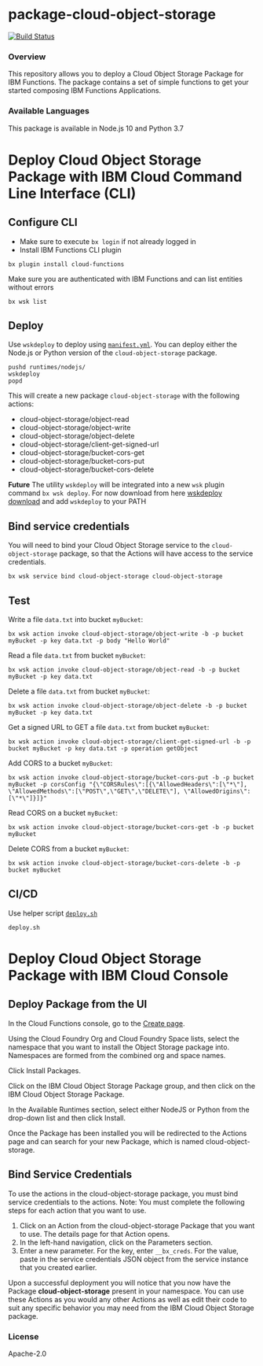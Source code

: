 # package-cloud-object-storage
[![Build Status](https://travis-ci.org/ibm-functions/package-cloud-object-storage.svg?branch=master)](https://travis-ci.org/ibm-functions/package-cloud-object-storage)

### Overview
This repository allows you to deploy a Cloud Object Storage Package for IBM Functions.
The package contains a set of simple functions to get your started composing IBM Functions Applications.

### Available Languages
This package is available in Node.js 10 and Python 3.7

# Deploy Cloud Object Storage Package with IBM Cloud Command Line Interface (CLI)

## Configure CLI
- Make sure to execute `bx login` if not already logged in
- Install IBM Functions CLI plugin
```
bx plugin install cloud-functions
```
Make sure you are authenticated with IBM Functions and can list entities without errors
```
bx wsk list
```
## Deploy

Use `wskdeploy` to deploy using [`manifest.yml`](./manifest.yml).  You can deploy either the
Node.js or Python version of the `cloud-object-storage` package.
```
pushd runtimes/nodejs/
wskdeploy
popd
```

This will create a new package `cloud-object-storage` with the following actions:
- cloud-object-storage/object-read
- cloud-object-storage/object-write
- cloud-object-storage/object-delete
- cloud-object-storage/client-get-signed-url
- cloud-object-storage/bucket-cors-get
- cloud-object-storage/bucket-cors-put
- cloud-object-storage/bucket-cors-delete


**Future**
 The utility `wskdeploy` will be integrated into a new `wsk` plugin command `bx wsk deploy`.
For now download from here [wskdeploy download](https://github.com/apache/incubator-openwhisk-wskdeploy/releases) and add `wskdeploy` to your PATH

## Bind service credentials
You will need to bind your Cloud Object Storage service to the `cloud-object-storage` package, so that the Actions will have access to the service credentials.
```
bx wsk service bind cloud-object-storage cloud-object-storage
```


## Test
Write a file `data.txt` into bucket `myBucket`:
```
bx wsk action invoke cloud-object-storage/object-write -b -p bucket myBucket -p key data.txt -p body "Hello World"
```
Read a file `data.txt` from bucket `myBucket`:
```
bx wsk action invoke cloud-object-storage/object-read -b -p bucket myBucket -p key data.txt
```
Delete a file `data.txt` from bucket `myBucket`:
```
bx wsk action invoke cloud-object-storage/object-delete -b -p bucket myBucket -p key data.txt
```
Get a signed URL to GET a file `data.txt` from bucket `myBucket`:
```
bx wsk action invoke cloud-object-storage/client-get-signed-url -b -p bucket myBucket -p key data.txt -p operation getObject
```
Add CORS to a bucket `myBucket`:
```
bx wsk action invoke cloud-object-storage/bucket-cors-put -b -p bucket myBucket -p corsConfig "{\"CORSRules\":[{\"AllowedHeaders\":[\"*\"], \"AllowedMethods\":[\"POST\",\"GET\",\"DELETE\"], \"AllowedOrigins\":[\"*\"]}]}"
```
Read CORS on a bucket `myBucket`:
```
bx wsk action invoke cloud-object-storage/bucket-cors-get -b -p bucket myBucket
```
Delete CORS from a bucket `myBucket`:
```
bx wsk action invoke cloud-object-storage/bucket-cors-delete -b -p bucket myBucket
```

## CI/CD
Use helper script [`deploy.sh`](./deploy.sh)
```
deploy.sh
```

# Deploy Cloud Object Storage Package with IBM Cloud Console

## Deploy Package from the UI
In the Cloud Functions console, go to the [Create page](https://console.bluemix.net/openwhisk/create).

Using the Cloud Foundry Org and Cloud Foundry Space lists, select the namespace that you want to install the Object Storage package into. Namespaces are formed from the combined org and space names.

Click Install Packages.

Click on the IBM Cloud Object Storage Package group, and then click on the IBM Cloud Object Storage Package.

In the Available Runtimes section, select either NodeJS or Python from the drop-down list and then click Install.

Once the Package has been installed you will be redirected to the Actions page and can search for your new Package, which is named cloud-object-storage.

## Bind Service Credentials

To use the actions in the cloud-object-storage package, you must bind service credentials to the actions.
Note: You must complete the following steps for each action that you want to use.

1. Click on an Action from the cloud-object-storage Package that you want to use. The details page for that Action opens.
2. In the left-hand navigation, click on the Parameters section.
3. Enter a new parameter. For the key, enter `__bx_creds`. For the value, paste in the service credentials JSON object from the service instance that you created earlier.

Upon a successful deployment you will notice that you now have the Package **cloud-object-storage** present in your namespace.  You can use these Actions as you would any other Actions as well as edit their code to suit any specific behavior you may need from the IBM Cloud Object Storage package.

### License
Apache-2.0
